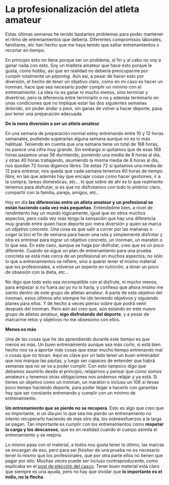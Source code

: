 # La profesionalización del atleta amateur

Estas últimas semanas he tenido bastantes problemas para poder mantener el ritmo de entrenamientos que debería. Diferentes compromisos laborales, familiares, etc han hecho que me haya tenido que saltar entrenamientos o recortar en tiempo.

En principio esto no tiene porque ser un problema, al fin y al cabo no voy a ganar nada con esto. Soy un triatleta amateur que hace esto porque le gusta, como hobby, así que en realidad no debería preocuparme por cumplir totalmente un *planning*. Aún así, a pesar de hacer esto por diversión, el hecho de tener un objetivo claro, como en mi caso es hacer un ironman, hace que sea necesario poder cumplir un mínimo con el entrenamiento. La idea no es ganar ni mucho menos, sino terminar y divertirse, pero la diferencia entre terminarlo o no y además terminarlo en unas condiciones que no implique estar las dos siguientes semanas dolorido, sin poder andar o peor, sin ganas de volver a hacer deporte, pasa por tener una preparación adecuada.

**De la mera diversión a ser un atleta amateur**

En una semana de preparación normal estoy entrenando entre 10 y 12 horas semanales, pudiendo superarlas alguna semana aunque no es lo más habitual. Teniendo en cuenta que una semana tiene un total de 168 horas, no parece una cifra muy grande. Sin embargo si quitamos que de esas 168 horas pasamos unas 56 durmiendo, poniendo una media de 8 horas al día, y otras 40 horas trabajando, asumiendo la misma media de 8 horas al día, nos quedan 72 horas digamos libres. De estas 72 si quitamos una media de 12 para entrenar, nos queda que cada semana tenemos 60 horas de tiempo libre, en las que además hay que encajar cosas como hacer gestiones, ir a la compra, tareas domésticas, etc... lo que sobre de ahí es lo que realmente tenemos para disfrutar, si es que no disfrutamos con todo lo anterior claro, compartir con la familia, pareja, amigos, etc..

Hoy en día **las diferencias entre un atleta amateur y un profesional se están haciendo cada vez más pequeñas**. Entendedme bien, a nivel de rendimiento hay un mundo lógicamente, igual que en otros muchos aspectos, pero cada vez más tengo la sensación que hay una diferencia muy grande entre quien hace deporte por mera diversión y quien se marca un objetivo concreto. Una cosa es que salir a correr por las mañanas o coger la bici el fin de semana para hacer una ruta y simplemente disfrutar y otra es entrenar para lograr un objetivo concreto, un ironman, un maratón o lo que sea. En este caso, aunque se haga por disfrutar, creo que es un poco diferente. Cuando se sigue un plan de entrenamiento para una prueba concreta se está más cerca de un profesional en muchos aspectos, no sólo lo que a entrenamientos se refiere, sino a querer tener el mismo material que los profesionales, a volverse un experto en nutrición, a tener un poco de obsesión con la dieta, etc...

No digo que todo esto sea incompatible con el disfrute, ni mucho menos, para empezar si no fuera así yo no lo haría, y confieso que ahora mismo me siento dentro de este grupo de atletas amateur. A parte de este objetivo del ironman, estos últimos año siempre he ido teniendo objetivos y siguiendo planes para ellos. Y de hecho a veces pienso sobre que podrá venir después del ironman. Pero aún así creo que, aún estando en este nuevo grupo de atletas amateur, **sigo disfrutando del deporte**, y a pesar de marcarme retos y objetivos no me obsesiono con ellos.

**Menos es más**

Una de las cosas que he ido aprendiendo durante este tiempo es que menos es más. Un buen entrenamiento aunque sea más corto, si está bien hecho nos va a aportar más cosas que estar mucho tiempo entrenando mal o cosas que no tocan. Aquí es clave por un lado tener un buen entrenador que nos marque las pautas, y luego ser capaces de entender que habrá semanas que no se va a poder cumplir. Con esto tampoco digo que debamos asumirlo desde el principio, relajarnos y pensar que como somos amateurs y tenemos otras obligaciones nos podemos relajar y ya está. Si tienes un objetivo como un ironman, un maratón o incluso un 10K si llevas poco tiempo haciendo deporte, para poder llegar a hacerlo con garantías hay que ser constante entrenando y cumplir con un mínimo de entrenamiento. 

**Un entrenamiento que se pierde no se recupera**. Esto es algo que creo que es importante, si un día por lo que sea me pierdo un entrenamiento no intento recuperarlo haciendo de más otro día, los sobreesfuerzos a la larga se pagan. Tan importante es cumplir con los entrenamientos como **respetar la carga y los descansos**, que es en realidad cuando el cuerpo asimila el entrenamiento y se mejora. 

Lo mismo pasa con el material, a todos nos gusta tener lo último, las marcas se encargan de eso, pero para ser *finisher* de una prueba no es necesario tener lo mismo que los profesionales, que por otra parte ellos no tienen que pagar por ello. Muchas veces puede ser incluso contraproducente, como explicaba en el [post de elección del casco](http://psanxiao.com/material-el-casco). Tener buen material está claro que siempre es una ayuda, pero no hay que olvidar que **lo importante es el indio, no la flecha**.
